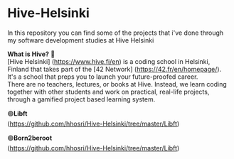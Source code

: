 # Hive-Helsinki
In this repository you can find some of the projects that i've done through my software development studies at Hive Helsinki<br />

**What is Hive?** :bee:<br />
[Hive Helsinki] (https://www.hive.fi/en) is a coding school in Helsinki, Finland that takes part of the [42 Network] (https://42.fr/en/homepage/).<br />
It's a school that preps you to launch your future-proofed career.<br />
There are no teachers, lectures, or books at Hive. Instead, we learn coding together with other students and work on practical, real-life projects, through a gamified project based learning system.<br />

:green_circle:**Libft**<br />
(https://github.com/hhosri/Hive-Helsinki/tree/master/Libft)<br />

:green_circle:**Born2beroot**<br />
(https://github.com/hhosri/Hive-Helsinki/tree/master/Libft)<br />

